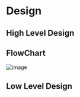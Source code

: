 # Design

## High Level Design

## FlowChart

![image](https://user-images.githubusercontent.com/80145154/142749386-eda9c48e-7d69-4668-bff1-e8b425f71ddb.png)

## Low Level Design




